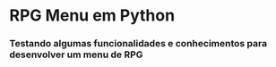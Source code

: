 # RPG Menu em Python

### Testando algumas funcionalidades e conhecimentos para desenvolver um menu de RPG
